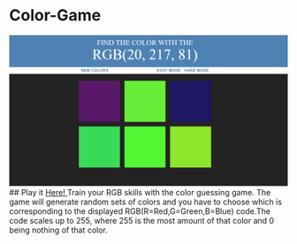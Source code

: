 # Color-Game
<img src="color.png">
## Play it <a href="https://davidkitz.github.io/Color-Game/"> Here! </a>
Train your RGB skills with the color guessing game. The game will generate random sets of colors and you have to choose which is corresponding to the displayed RGB(R=Red,G=Green,B=Blue) code.The code scales up to 255, where 255 is the most amount of that color and 0 being nothing of that color.

